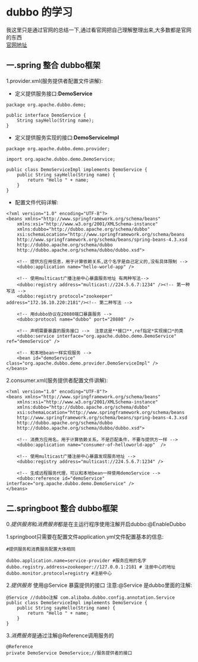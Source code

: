 # dubbo 的学习

我这里只是通过官网的总结一下,通过看官网把自己理解整理出来,大多数都是官网的东西</br>
[官网地址](http://dubbo.apache.org/zh-cn/docs/user/quick-start.html)

## 一.spring 整合 dubbo框架
1.provider.xml(服务提供者配置文件讲解):
* 定义提供服务接口:**DemoService**
```
package org.apache.dubbo.demo;

public interface DemoService {
    String sayHello(String name);
}

```
* 定义提供服务实现的接口:**DemoServiceImpl**
```
package org.apache.dubbo.demo.provider;
 
import org.apache.dubbo.demo.DemoService;
 
public class DemoServiceImpl implements DemoService {
    public String sayHello(String name) {
        return "Hello " + name;
    }
}

```
* 配置文件代码详解:
```
<?xml version="1.0" encoding="UTF-8"?>
<beans xmlns="http://www.springframework.org/schema/beans"
    xmlns:xsi="http://www.w3.org/2001/XMLSchema-instance"
    xmlns:dubbo="http://dubbo.apache.org/schema/dubbo"
    xsi:schemaLocation="http://www.springframework.org/schema/beans 
    http://www.springframework.org/schema/beans/spring-beans-4.3.xsd
    http://dubbo.apache.org/schema/dubbo
    http://dubbo.apache.org/schema/dubbo/dubbo.xsd">
 
    <!-- 提供方应用信息，用于计算依赖关系,这个名字是自己定义的,没有具体限制 -->
    <dubbo:application name="hello-world-app" />
 
    <!-- 使用multicast广播注册中心暴露服务地址 有两种写法-->
    <dubbo:registry address="multicast://224.5.6.7:1234" /><!-- 第一种写法 -->
    <dubbo:registry protocol="zookeeper" address="172.16.10.220:2181"/><!-- 第二种写法 -->
 
    <!-- 用dubbo协议在20880端口暴露服务 -->
    <dubbo:protocol name="dubbo" port="20880" />
 
    <!-- 声明需要暴露的服务接口 -->  注意这是**接口**,ref指定*实现接口*的类
    <dubbo:service interface="org.apache.dubbo.demo.DemoService" ref="demoService" />
 
    <!-- 和本地bean一样实现服务 -->
    <bean id="demoService" class="org.apache.dubbo.demo.provider.DemoServiceImpl" />
</beans>
```
2.consumer.xml(服务提供者配置文件讲解):
```
<?xml version="1.0" encoding="UTF-8"?>
<beans xmlns="http://www.springframework.org/schema/beans"
    xmlns:xsi="http://www.w3.org/2001/XMLSchema-instance"
    xmlns:dubbo="http://dubbo.apache.org/schema/dubbo"
    xsi:schemaLocation="http://www.springframework.org/schema/beans        
    http://www.springframework.org/schema/beans/spring-beans-4.3.xsd        
    http://dubbo.apache.org/schema/dubbo        
    http://dubbo.apache.org/schema/dubbo/dubbo.xsd">
 
    <!-- 消费方应用名，用于计算依赖关系，不是匹配条件，不要与提供方一样 -->
    <dubbo:application name="consumer-of-helloworld-app"  />
 
    <!-- 使用multicast广播注册中心暴露发现服务地址 -->
    <dubbo:registry address="multicast://224.5.6.7:1234" />
 
    <!-- 生成远程服务代理，可以和本地bean一样使用demoService -->
    <dubbo:reference id="demoService" interface="org.apache.dubbo.demo.DemoService" />
</beans>
```

## 二.springboot 整合 dubbo框架

0.*提供服务*和*消费服务*都是在主运行程序使用注解开启dubbo:@EnableDubbo

1.springboot只需要在配置文件application.yml文件配置基本的信息:
```
#提供服务和消费服务配置大体相同

dubbo.application.name=service-provider #服务应用的名字
dubbo.registry.address=zookeeper://127.0.0.1:2181 # 注册中心的地址
dubbo.monitor.protocol=registry #注册中心
```
2.*提供服务* 使用@Service 暴露提供的接口 注意:@Service 是dubbo里面的注解:
```
@Service //dubbo注解 com.alibaba.dubbo.config.annotation.Service
public class DemoServiceImpl implements DemoService {
    public String sayHello(String name) {
        return "Hello " + name;
    }
}
```
3.*消费服务*是通过注解@Reference调用服务的
```
@Reference
private DemoService DemoService;//服务提供者的接口
```
